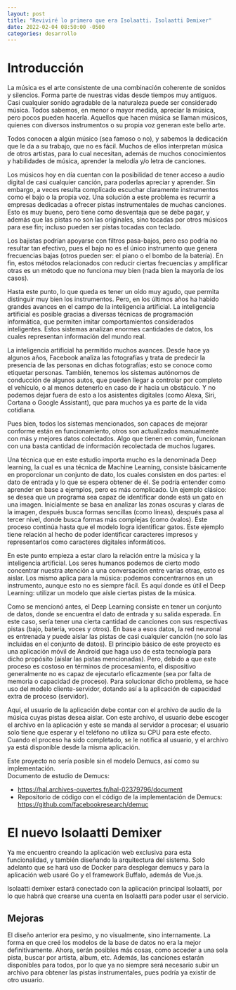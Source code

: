 ```yaml
---
layout: post
title: "Reviviré lo primero que era Isolaatti. Isolaatti Demixer"
date: 2022-02-04 08:50:00 -0500
categories: desarrollo
---
```

# Introducción
La música es el arte consistente de una combinación coherente de sonidos y 
silencios. Forma parte de nuestras vidas desde tiempos muy antiguos. Casi 
cualquier sonido agradable de la naturaleza puede ser considerado música. Todos 
sabemos, en menor o mayor medida, apreciar la música, pero pocos pueden 
hacerla. Aquellos que hacen música se llaman músicos, quienes con diversos 
instrumentos o su propia voz generan este bello arte.

Todos conocen a algún músico (sea famoso o no), y sabemos la dedicación que le 
da a su trabajo, que no es fácil. Muchos de ellos interpretan música de otros artistas, 
para lo cual necesitan, además de muchos conocimientos y habilidades de música, 
aprender la melodía y/o letra de canciones.

Los músicos hoy en día cuentan con la posibilidad de tener acceso a audio digital 
de casi cualquier canción, para poderlas apreciar y aprender. Sin embargo, a veces 
resulta complicado escuchar claramente instrumentos como el bajo o la propia voz. 
Una solución a este problema es recurrir a empresas dedicadas a ofrecer pistas 
instrumentales de muchas canciones. Esto es muy bueno, pero tiene como 
desventaja que se debe pagar, y además que las pistas no son las originales, sino 
tocadas por otros músicos para ese fin; incluso pueden ser pistas tocadas con 
teclado.

Los bajistas podrían apoyarse con filtros pasa-bajos, pero eso podría no resultar tan 
efectivo, pues el bajo no es el único instrumento que genera frecuencias bajas (otros 
pueden ser: el piano o el bombo de la batería). En fin, estos métodos relacionados 
con reducir ciertas frecuencias y amplificar otras es un método que no funciona muy 
bien (nada bien la mayoría de los casos). 

Hasta este punto, lo que queda es tener un oído muy agudo, que permita distinguir 
muy bien los instrumentos. Pero, en los últimos años ha habido grandes avances 
en el campo de la inteligencia artificial. La inteligencia artificial es posible gracias a 
diversas técnicas de programación informática, que permiten imitar 
comportamientos considerados inteligentes. Estos sistemas analizan enormes 
cantidades de datos, los cuales representan información del mundo real.

La inteligencia artificial ha permitido muchos avances. Desde hace ya algunos años, 
Facebook analiza las fotografías y trata de predecir la presencia de las personas en 
dichas fotografías; esto se conoce como etiquetar personas. También, tenemos los 
sistemas autónomos de conducción de algunos autos, que pueden llegar a controlar 
por completo el vehículo, o al menos detenerlo en caso de ir hacia un obstáculo. Y 
no podemos dejar fuera de esto a los asistentes digitales (como Alexa, Siri, Cortana 
o Google Assistant), que para muchos ya es parte de la vida cotidiana.

Pues bien, todos los sistemas mencionados, son capaces de mejorar conforme 
están en funcionamiento, otros son actualizados manualmente con más y mejores 
datos colectados. Algo que tienen en común, funcionan con una basta cantidad de 
información recolectada de muchos lugares. 

Una técnica que en este estudio importa mucho es la denominada Deep learning, la 
cual es una técnica de Machine Learning, consiste básicamente en proporcionar un 
conjunto de dato, los cuales consisten en dos partes: el dato de entrada y lo que se 
espera obtener de él. Se podría entender como aprender en base a ejemplos, pero 
es más complicado. Un ejemplo clásico: se desea que un programa sea capaz de 
identificar donde está un gato en una imagen. Inicialmente se basa en analizar las 
zonas oscuras y claras de la imagen, después busca formas sencillas (como líneas), 
después pasa al tercer nivel, donde busca formas más complejas (como óvalos). 
Este proceso continúa hasta que el modelo logra identificar gatos. Este ejemplo 
tiene relación al hecho de poder identificar caracteres impresos y representarlos 
como caracteres digitales informáticos.

En este punto empieza a estar claro la relación entre la música y la inteligencia 
artificial. Los seres humanos podemos de cierto modo concentrar nuestra atención 
a una conversación entre varias otras, esto es aislar. Los mismo aplica para la 
música: podemos concentrarnos en un instrumento, aunque esto no es siempre 
fácil. Es aquí donde es útil el Deep Learning: utilizar un modelo que aísle ciertas 
pistas de la música.

Como se mencionó antes, el Deep Learning consiste en tener un conjunto de datos, 
donde se encuentra el dato de entrada y su salida esperada. En este caso, sería 
tener una cierta cantidad de canciones con sus respectivas pistas (bajo, batería, 
voces y otros). En base a esos datos, la red neuronal es entrenada y puede aislar 
las pistas de casi cualquier canción (no solo las incluidas en el conjunto de datos).
El principio básico de este proyecto es una aplicación móvil de Android que haga 
uso de esta tecnología para dicho propósito (aislar las pistas mencionadas). Pero, 
debido a que este proceso es costoso en términos de procesamiento, el dispositivo 
generalmente no es capaz de ejecutarlo eficazmente (sea por falta de memoria o 
capacidad de proceso). Para solucionar dicho problema, se hace uso del modelo 
cliente-servidor, dotando así a la aplicación de capacidad extra de proceso 
(servidor).

Aquí, el usuario de la aplicación debe contar con el archivo de audio de la música 
cuyas pistas desea aislar. Con este archivo, el usuario debe escoger el archivo en 
la aplicación y este se manda al servidor a procesar; el usuario solo tiene que 
esperar y el teléfono no utiliza su CPU para este efecto. Cuando el proceso ha sido 
completado, se le notifica al usuario, y el archivo ya está disponible desde la misma 
aplicación.

Este proyecto no sería posible sin el modelo Demucs, así como su implementación.  
Documento de estudio de Demucs:  
* https://hal.archives-ouvertes.fr/hal-02379796/document
* Repositorio de código con el código de la implementación de Demucs: https://github.com/facebookresearch/demuc

# El nuevo Isolaatti Demixer
Ya me encuentro creando la aplicación web exclusiva para esta funcionalidad, y también diseñando la arquitectura del sistema.
Solo adelanto que se hará uso de Docker para desplegar demucs y para la aplicación web usaré Go y el framework Buffalo, además de Vue.js.

Isolaatti demixer estará conectado con la aplicación principal Isolaatti, por lo que habrá que crearse una cuenta en Isolaatti para poder usar el servicio.

## Mejoras
El diseño anterior era pesimo, y no visualmente, sino internamente. La forma en que creé los modelos de la base de datos no era la mejor
definitivamente. Ahora, serán posibles más cosas, como acceder a una sola pista, buscar por artista, album, etc. Además, las canciones estarán disponibles para todos,
por lo que ya no siempre será necesario subir un archivo para obtener las pistas instrumentales, pues podría ya existir de otro usuario.

